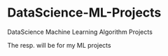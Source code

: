 # DataScience-ML-Projects
DataScience Machine Learning Algorithm Projects

The resp. will be for my ML projects
